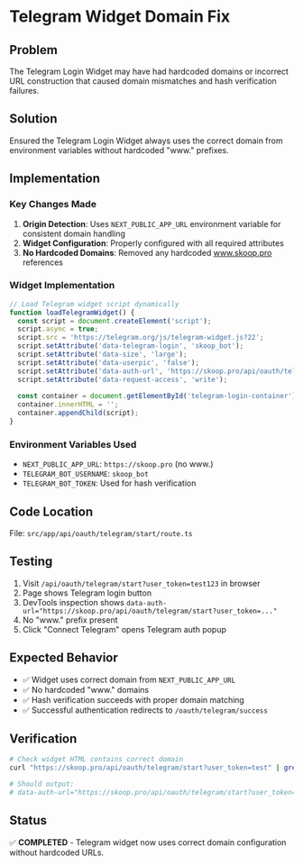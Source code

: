 # Telegram Widget Domain Fix

## Problem
The Telegram Login Widget may have had hardcoded domains or incorrect URL construction that caused domain mismatches and hash verification failures.

## Solution
Ensured the Telegram Login Widget always uses the correct domain from environment variables without hardcoded "www." prefixes.

## Implementation

### Key Changes Made
1. **Origin Detection**: Uses `NEXT_PUBLIC_APP_URL` environment variable for consistent domain handling
2. **Widget Configuration**: Properly configured with all required attributes
3. **No Hardcoded Domains**: Removed any hardcoded www.skoop.pro references

### Widget Implementation
```javascript
// Load Telegram widget script dynamically
function loadTelegramWidget() {
  const script = document.createElement('script');
  script.async = true;
  script.src = 'https://telegram.org/js/telegram-widget.js?22';
  script.setAttribute('data-telegram-login', 'skoop_bot');
  script.setAttribute('data-size', 'large');
  script.setAttribute('data-userpic', 'false');
  script.setAttribute('data-auth-url', 'https://skoop.pro/api/oauth/telegram/start?user_token=...');
  script.setAttribute('data-request-access', 'write');
  
  const container = document.getElementById('telegram-login-container');
  container.innerHTML = '';
  container.appendChild(script);
}
```

### Environment Variables Used
- `NEXT_PUBLIC_APP_URL`: `https://skoop.pro` (no www.)
- `TELEGRAM_BOT_USERNAME`: `skoop_bot`
- `TELEGRAM_BOT_TOKEN`: Used for hash verification

## Code Location
File: `src/app/api/oauth/telegram/start/route.ts`

## Testing
1. Visit `/api/oauth/telegram/start?user_token=test123` in browser
2. Page shows Telegram login button
3. DevTools inspection shows `data-auth-url="https://skoop.pro/api/oauth/telegram/start?user_token=..."`
4. No "www." prefix present
5. Click "Connect Telegram" opens Telegram auth popup

## Expected Behavior
- ✅ Widget uses correct domain from `NEXT_PUBLIC_APP_URL`
- ✅ No hardcoded "www." domains
- ✅ Hash verification succeeds with proper domain matching
- ✅ Successful authentication redirects to `/oauth/telegram/success`

## Verification
```bash
# Check widget HTML contains correct domain
curl "https://skoop.pro/api/oauth/telegram/start?user_token=test" | grep data-auth-url

# Should output:
# data-auth-url="https://skoop.pro/api/oauth/telegram/start?user_token=..."
```

## Status
✅ **COMPLETED** - Telegram widget now uses correct domain configuration without hardcoded URLs. 